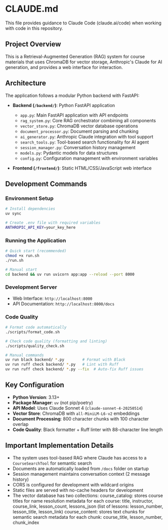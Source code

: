 # CLAUDE.md

This file provides guidance to Claude Code (claude.ai/code) when working with code in this repository.

## Project Overview

This is a Retrieval-Augmented Generation (RAG) system for course materials that uses ChromaDB for vector storage, Anthropic's Claude for AI generation, and provides a web interface for interaction.

## Architecture

The application follows a modular Python backend with FastAPI:

- **Backend (`/backend/`)**: Python FastAPI application
  - `app.py`: Main FastAPI application with API endpoints
  - `rag_system.py`: Core RAG orchestrator combining all components
  - `vector_store.py`: ChromaDB vector database operations
  - `document_processor.py`: Document parsing and chunking
  - `ai_generator.py`: Anthropic Claude integration with tool support
  - `search_tools.py`: Tool-based search functionality for AI agent
  - `session_manager.py`: Conversation history management
  - `models.py`: Pydantic models for data structures
  - `config.py`: Configuration management with environment variables

- **Frontend (`/frontend/`)**: Static HTML/CSS/JavaScript web interface

## Development Commands

### Environment Setup
```bash
# Install dependencies
uv sync

# Create .env file with required variables
ANTHROPIC_API_KEY=your_key_here
```

### Running the Application
```bash
# Quick start (recommended)
chmod +x run.sh
./run.sh

# Manual start
cd backend && uv run uvicorn app:app --reload --port 8000
```

### Development Server
- Web Interface: `http://localhost:8000`
- API Documentation: `http://localhost:8000/docs`

### Code Quality
```bash
# Format code automatically
./scripts/format_code.sh

# Check code quality (formatting and linting)
./scripts/quality_check.sh

# Manual commands
uv run black backend/ *.py        # Format with Black
uv run ruff check backend/ *.py   # Lint with Ruff
uv run ruff check backend/ *.py --fix  # Auto-fix Ruff issues
```

## Key Configuration

- **Python Version**: 3.13+
- **Package Manager**: `uv` (not pip/poetry)
- **API Model**: Uses Claude Sonnet 4 (`claude-sonnet-4-20250514`)
- **Vector Store**: ChromaDB with `all-MiniLM-L6-v2` embeddings
- **Document Processing**: 800 character chunks with 100 character overlap
- **Code Quality**: Black formatter + Ruff linter with 88-character line length

## Important Implementation Details

- The system uses tool-based RAG where Claude has access to a `CourseSearchTool` for semantic search
- Documents are automatically loaded from `/docs` folder on startup
- Session management maintains conversation context (2 message history)
- CORS is configured for development with wildcard origins
- Static files are served with no-cache headers for development
- The vector database has two collections:
course_catalog:
stores course titles for name resolution
metadata for each course: title, instructor, course_link, lesson_count, lessons_json (list of lessons: lesson_number, lesson_title, lesson_link)
course_content:
stores text chunks for semantic search
metadata for each chunk: course_title, lesson_number, chunk_index